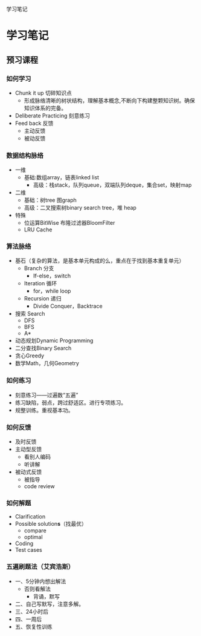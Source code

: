 学习笔记
# 学习笔记

## 预习课程


### 如何学习

- Chunk it up 切碎知识点
  - 形成脉络清晰的树状结构，理解基本概念,不断向下构建整颗知识树。确保知识体系的完备。
- Deliberate Practicing 刻意练习
- Feed back 反馈
  - 主动反馈
  - 被动反馈

### 数据结构脉络

- 一维
  - 基础:数组array，链表linked list
    - 高级：栈stack，队列queue，双端队列deque，集合set，映射map
- 二维
  - 基础：树tree 图graph
  - 高级：二叉搜索树binary search tree，堆 heap
- 特殊
  - 位运算BitWise 布隆过滤器BloomFilter
  - LRU Cache

### 算法脉络

- 基石（复杂的算法，是基本单元构成的么，重点在于找到基本重复单元）
  - Branch 分支
    - If-else，switch
  - Iteration 循环
    - for，while loop
  - Recursion 递归
    - Divide Conquer，Backtrace
- 搜索 Search
  - DFS
  - BFS
  - A*
- 动态规划Dynamic Programming
- 二分查找Binary Search
- 贪心Greedy
- 数学Math，几何Geometry

### 如何练习

- 刻意练习——过遍数“五遍”
- 练习缺陷，弱点，跨过舒适区。进行专项练习。
- 规整训练。重视基本功。

### 如何反馈

- 及时反馈
- 主动型反馈
  - 看别人编码
  - 听讲解
- 被动式反馈
  - 被指导
  - code review

### 如何解题

- Clarification
- Possible solution**s**（找最优）
  - compare
  - optimal
- Coding
- Test cases

### 五遍刷题法（艾宾浩斯）

- 一、5分钟内想出解法
  - 否则看解法
    - 背诵，默写
- 二、自己写默写，注意多解。
- 三、24小时后
- 四、一周后
- 五、恢复性训练
